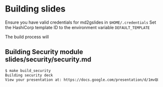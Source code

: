 # Building slides
Ensure you have valid credentials for md2gslides in `$HOME/.credentials`
Set the HashiCorp template ID to the environment variable `DEFAULT_TEMPLATE`

The build process will 

## Building Security module slides/security/security.md

```bash
$ make build_security
Building security deck
View your presentation at: https://docs.google.com/presentation/d/1mvQLdG7JELRngzt8LmcK8n6NT7zB6yQvRWl6mks2ZRQ
```
